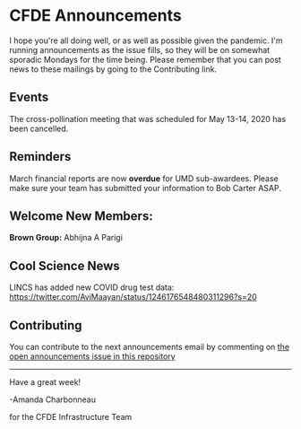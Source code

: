 # CFDE Announcements

I hope you're all doing well, or as well as possible given the pandemic. I'm running announcements as the issue fills, so they will be on somewhat sporadic Mondays for the time being. 
Please remember that you can post news to these mailings by going to the Contributing link.

## Events

The cross-pollination meeting that was scheduled for May 13-14, 2020 has been cancelled.

## Reminders

March financial reports are now **overdue** for UMD sub-awardees. Please make sure your team has submitted your information to Bob Carter ASAP.

## Welcome New Members:

**Brown Group:** Abhijna A Parigi

## Cool Science News

LINCS has added new COVID drug test data: https://twitter.com/AviMaayan/status/1246176548480311296?s=20

## Contributing

You can contribute to the next announcements email by commenting on [the open
announcements issue in this repository](https://github.com/nih-cfde/announcements/issues?utf8=%E2%9C%93&q=is%3Aissue+is%3Aopen+Announcements)

---

Have a great week!

-Amanda Charbonneau

for the CFDE Infrastructure Team

